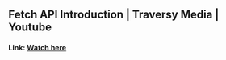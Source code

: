 ## Fetch API Introduction | Traversy Media | Youtube
#### Link: <a href="https://youtu.be/Oive66jrwBs">Watch here</a>